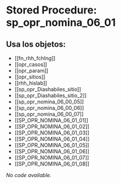 # Stored Procedure: sp_opr_nomina_06_01

## Usa los objetos:
- [[fn_rhh_fchIng]]
- [[opr_casos]]
- [[opr_param]]
- [[opr_sitios]]
- [[rhh_hislab]]
- [[sp_opr_Diashabiles_sitio]]
- [[sp_opr_Diashabiles_sitio_2]]
- [[sp_opr_nomina_06_00_05]]
- [[sp_opr_nomina_06_00_06]]
- [[sp_opr_nomina_06_00_07]]
- [[SP_OPR_NOMINA_06_01_01]]
- [[SP_OPR_NOMINA_06_01_02]]
- [[SP_OPR_NOMINA_06_01_03]]
- [[SP_OPR_NOMINA_06_01_04]]
- [[SP_OPR_NOMINA_06_01_05]]
- [[SP_OPR_NOMINA_06_01_06]]
- [[SP_OPR_NOMINA_06_01_07]]
- [[SP_OPR_NOMINA_06_01_08]]

*No code available.*
